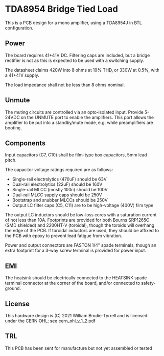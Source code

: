 # TDA8954 Bridge Tied Load

This is a PCB design for a mono amplifier, using a TDA8954J in BTL configuration.

## Power

The board requires 41+41V DC.  Filtering caps are included, but a bridge 
rectifier is not as this is expected to be used with a switching supply.

The datasheet claims 420W into 8 ohms at 10% THD, or 330W at 0.5%, with a
41+41V supply.

The load impedance shall not be less than 8 ohms nominal.

## Unmute

The muting circuits are controlled via an opto-isolated input.  Provide 
5-24VDC on the UNMUTE port to enable the amplifiers.  This port allows the
amplifier to be put into a standby/mute mode, e.g. while preamplifiers are
booting.

## Components

Input capacitors (C7, C10) shall be film-type box capacitors, 5mm lead pitch.

The capacitor voltage ratings required are as follows:
 * Single-rail electrolytics (470uF) should be 63V
 * Dual-rail electrolytics (22uF) should be 160V
 * Single-rail MLCC (mostly 100n) should be 100V
 * Dual-rail MLCC supply caps should be 250V
 * Bootstrap and snubber MLCCs should be 250V
 * Output LC filter caps (C5, C11) are to be high-voltage (400V) film type

The output LC inductors should be low-loss cores with a saturation current
of not less than 10A.  Footprints are provided for
both Bourns SRP1265C (SMD shielded) and 2200HT-V (toroidal), though 
the toroids will overhang the edge of the PCB.  If toroidal inductors are used,
they should be affixed to the PCB with epoxy to prevent lead fatigue from 
vibration.

Power and output connectors are FASTON 1/4" spade terminals, though an extra
footprint for a 3-way screw terminal is provided for power input.

## EMI

The heatsink should be electrically connected to the HEATSINK spade terminal
connector at the corner of the board, and/or connected to safety-ground.

## License

This hardware design is (C) 2021 William Brodie-Tyrrell and is licensed under 
the CERN OHL; see cern_ohl_v_1_2.pdf

## TRL

This PCB has been sent for manufacture but not yet assembled or tested
